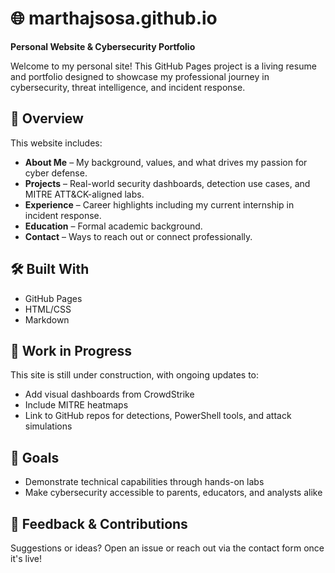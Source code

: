 # 🌐 marthajsosa.github.io  
**Personal Website & Cybersecurity Portfolio**

Welcome to my personal site! This GitHub Pages project is a living resume and portfolio designed to showcase my professional journey in cybersecurity, threat intelligence, and incident response.

## 🧭 Overview  
This website includes:

- **About Me** – My background, values, and what drives my passion for cyber defense.  
- **Projects** – Real-world security dashboards, detection use cases, and MITRE ATT&CK-aligned labs.  
- **Experience** – Career highlights including my current internship in incident response.  
- **Education** – Formal academic background.  
- **Contact** – Ways to reach out or connect professionally.

## 🛠️ Built With  
- GitHub Pages  
- HTML/CSS  
- Markdown    

## 🧪 Work in Progress  
This site is still under construction, with ongoing updates to:

- Add visual dashboards from CrowdStrike  
- Include MITRE heatmaps  
- Link to GitHub repos for detections, PowerShell tools, and attack simulations  

## 🚀 Goals  
- Demonstrate technical capabilities through hands-on labs  
- Make cybersecurity accessible to parents, educators, and analysts alike

## 💬 Feedback & Contributions  
Suggestions or ideas? Open an issue or reach out via the contact form once it's live!
